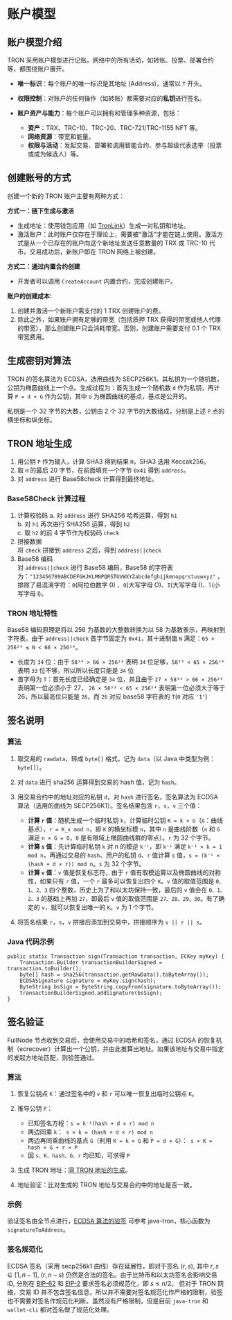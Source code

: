 # 账户模型

## 账户模型介绍

TRON 采用账户模型进行记账。网络中的所有活动，如转账、投票、部署合约等，都围绕账户展开。

* **唯一标识**：每个账户的唯一标识是其地址 (Address)，通常以 `T` 开头。
* **权限控制**：对账户的任何操作（如转账）都需要对应的**私钥**进行签名。
* **账户资产与能力**：每个账户可以拥有和管理多种资源，包括：

    * **资产**：TRX、TRC-10、TRC-20、TRC-721/TRC-1155 NFT 等。 
    * **网络资源**：带宽和能量。
    * **权限与活动**：发起交易、部署和调用智能合约、参与超级代表选举（投票或成为候选人）等。

## 创建账号的方式

创建一个新的 TRON 账户主要有两种方式：

**方式一：链下生成与激活**

* 生成地址：使用钱包应用（如 [TronLink](https://www.tronlink.org/)）生成一对私钥和地址。
* 激活账户：此时账户仅存在于理论上，需要被“激活”才能在链上使用。激活方式是从一个已存在的账户向这个新地址发送任意数量的 TRX 或 TRC-10 代币。交易成功后，新账户即在 TRON 网络上被创建。

**方式二：通过内置合约创建**

* 开发者可以调用 `CreateAccount` 内置合约，完成创建账户。

**账户的创建成本:**

1. 创建并激活一个新账户需支付的 1 TRX 创建账户的费。
2. 除此之外，如果账户拥有足够的带宽（包括质押 TRX 获得的带宽或他人代理的带宽），那么创建账户只会消耗带宽，否则，创建账户需要支付 0.1 个 TRX 带宽费用。

## 生成密钥对算法

TRON 的签名算法为 ECDSA，选用曲线为 SECP256K1。其私钥为一个随机数，公钥为椭圆曲线上一个点。生成过程为：首先生成一个随机数 `d` 作为私钥，再计算 `P = d × G` 作为公钥，其中 `G` 为椭圆曲线的基点，基点是公开的。

私钥是一个 32 字节的大数，公钥由 2 个 32 字节的大数组成，分别是上述 `P` 点的横坐标和纵坐标。

## TRON 地址生成

1. 用公钥 `P` 作为输入，计算 SHA3 得到结果 `H`，SHA3 选用 Keccak256。
2. 取 `H` 的最后 20 字节，在前面填充一个字节 `0x41` 得到 `address`。
3. 对 `address` 进行 Base58check 计算得到最终地址。

### Base58Check 计算过程

1. 计算校验码
    a. 对 `address` 进行 SHA256 哈希运算，得到 `h1`  
    b. 对 `h1` 再次进行 SHA256 运算，得到 `h2`  
    c. 取 `h2` 的前 4 字节作为校验码 `check`
2. 拼接数据  
将 `check` 拼接到 `address` 之后，得到 `address||check`
3. Base58 编码  
对 `address||check` 进行 Base58 编码，Base58 的字符表为：`"123456789ABCDEFGHJKLMNPQRSTUVWXYZabcdefghijkmnopqrstuvwxyz"`  ，排除了易混淆字符：`0`(阿拉伯数字 0) 、`O`(大写字母 O)、`I`(大写字母 I)、`l`(小写字母 l)。

### TRON 地址特性

Base58 编码原理是将以 256 为基数的大整数转换为以 58 为基数表示，再映射到字符表。由于 `address||check` 首字节固定为 `0x41`，其十进制值 `N` 满足：`65 × 256²⁴ ≤ N < 66 × 256²⁴`。

- 长度为 `34` 位：由于 `58³⁴ > 66 × 256²⁴` 表明 `34` 位足够，`58³³ < 65 × 256²⁴` 表明 `33` 位不够，所以所以长度只能是 `34` 位
- 首字母为 `T`：首先长度已经确定是 `34` 位，并且由于 `27 × 58³³ > 66 × 256²⁴` 表明第一位必须小于 27， `26 × 58³³ < 65 × 256²⁴` 表明第一位必须大于等于 26，所以最高位只能是 `26`，而 `26` 对应 base58 字符表的 `T`(`0` 对应 `'1'`)

## 签名说明

### 算法

1. 取交易的 `rawdata`，转成 `byte[]` 格式，记为 `data`（以 Java 中类型为例：`byte[]`）。
2. 对 `data` 进行 sha256 运算得到交易的 hash 值，记为 `hash`。
3. 用交易合约中的地址对应的私钥 `d`，对 `hash` 进行签名，签名算法为 ECDSA 算法（选用的曲线为 SECP256K1）。签名结果包含 `r`，`s`，`v` 三个值：  

    * **计算 `r` 值**：随机生成一个临时私钥 `k`，计算临时公钥 `K = k × G`（`G`：曲线基点），`r = K_x mod n`，即 `K` 的横坐标模 `n`，其中 `n` 是曲线阶数（`n` 和 `G` 满足 `n × G = O`，`O` 是有限域上椭圆曲线群的零点）。`r` 为 32 个字节。
    * **计算 `s` 值**：先计算临时私钥 `k` 对 n 的模逆 `k⁻¹`，即 `k⁻¹` 满足 `k⁻¹ × k = 1 mod n`，再通过交易的 `hash`、用户的私钥 `d`、`r` 值计算 `s` 值，`s = (k⁻¹ × (hash + d × r)) mod n`。`s` 为 32 个字节。
    * **计算 `v` 值**：`v` 值是恢复标志符，由于 `r` 值有取模运算以及椭圆曲线的对称性，如果只有 `r` 值，一个 `r` 最多可以恢复出四个 `K`。`v` 值的取值范围是 `0、1、2、3` 四个整数，历史上为了和以太坊保持一致，最后的 `v` 值会在 `0、1、2、3` 的基础上再加 `27`，即最后 `v` 值的取值范围是 `27、28、29、30`。有了确定的 `v`，就可以恢复出唯一的 `K`。`v` 为 1 个字节。  

4. 将签名结果 `r`，`s`，`v` 拼接后添加到交易中，拼接顺序为 `v || r || s`。

### Java 代码示例

```
public static Transaction sign(Transaction transaction, ECKey myKey) {
    Transaction.Builder transactionBuilderSigned = transaction.toBuilder();
    byte[] hash = sha256(transaction.getRawData().toByteArray());
    ECDSASignature signature = myKey.sign(hash);
    ByteString bsSign = ByteString.copyFrom(signature.toByteArray());
    transactionBuilderSigned.addSignature(bsSign);
}
```

## 签名验证

FullNode 节点收到交易后，会使用交易中的哈希和签名，通过 ECDSA 的恢复机制（ecrecover）计算出一个公钥，并由此推算出地址。如果该地址与交易中指定的发起方地址匹配，则验签通过。

### 算法

1. 恢复公钥点 `K`：通过签名中的 `v` 和 `r` 可以唯一恢复出临时公钥点 `K`。
2. 推导公钥 `P`：

    - 已知签名方程：`s = k⁻¹(hash + d × r) mod n`
    - 两边同乘 `k`：` s × k = (hash + d × r) mod n`
    - 两边再同乘曲线的基点 `G`（利用 `K = k × G` 和 `P = d × G`）：` s × K = hash × G + r × P`
    - 因 `s、K、hash、G、r` 均已知，可求得 `P`

3. 生成 TRON 地址：[同 TRON 地址的生成](#tron)。
4. 地址验证：比对生成的 TRON 地址与交易合约中的地址是否一致。

### 示例

验证签名由全节点进行，[ECDSA 算法的验签](https://github.com/tronprotocol/java-tron/blob/master/crypto/src/main/java/org/tron/common/crypto/ECKey.java) 可参考 java-tron，核心函数为 `signatureToAddress`。

### 签名规范化

ECDSA 签名（采用 secp256k1 曲线）存在延展性，即对于签名 $(r, s)$, 其中 $r, s \in [1, n-1]$,  $(r, n - s)$ 仍然是合法的签名。由于比特币和以太坊签名会影响交易 ID, 分别在 [BIP-62](https://github.com/bitcoin/bips/blob/master/bip-0062.mediawiki)  和 [EIP-2]( https://eips.ethereum.org/EIPS/eip-2) 要求签名必须规范化，即 $s \leq n/2$。 但对于 TRON 网络，交易 ID 并不包含签名信息，所以并不需要对签名规范化作严格的限制，验签也不需要对签名作规范化判断。虽然没有严格限制，但是目前 `java-tron` 和 `wallet-cli` 都对签名做了规范化处理。

